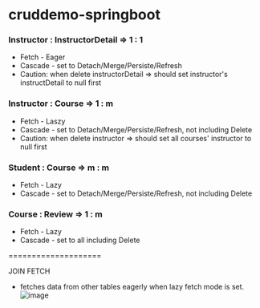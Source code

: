 # cruddemo-springboot

### Instructor : InstructorDetail => 1 : 1
  - Fetch - Eager
  - Cascade - set to Detach/Merge/Persiste/Refresh
  - Caution: when delete instructorDetail => should set instructor's instructDetail to null first


### Instructor : Course => 1 : m  
  - Fetch - Laszy
  - Cascade - set to Detach/Merge/Persiste/Refresh, not including Delete
  - Caution: when delete instructor => should set all courses' instructor to null first


### Student : Course =>  m : m
  - Fetch - Lazy
  - Cascade - set to Detach/Merge/Persiste/Refresh, not including Delete


### Course : Review => 1 : m
  - Fetch - Lazy
  - Cascade - set to all including Delete


====================


JOIN FETCH
  - fetches data from other tables eagerly when lazy fetch mode is set.
![image](https://github.com/kimgyver/cruddemo-springboot/assets/23451818/d305f8d8-3164-4ab7-9c77-9cacf2e9fda5)
